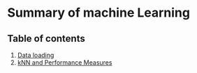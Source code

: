 # Summary of machine Learning

## Table of contents
1. [Data loading](01_data_loading.md)
2. [kNN and Performance Measures](02_knn_and_performance.md)
